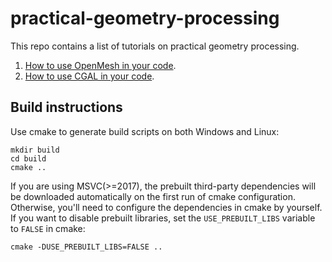 # practical-geometry-processing

This repo contains a list of tutorials on practical geometry processing.

1. [How to use OpenMesh in your code](https://github.com/unclejimbo/practical-geometry-processing/tree/master/use_openmesh).
2. [How to use CGAL in your code](https://github.com/unclejimbo/practical-geometry-processing/tree/master/use_cgal).

## Build instructions

Use cmake to generate build scripts on both Windows and Linux:

```
mkdir build
cd build
cmake ..
```

If you are using MSVC(>=2017), the prebuilt third-party dependencies will be downloaded automatically on the first run of cmake configuration. Otherwise, you'll need to configure the dependencies in cmake by yourself. If you want to disable prebuilt libraries, set the `USE_PREBUILT_LIBS` variable to `FALSE` in cmake:

```
cmake -DUSE_PREBUILT_LIBS=FALSE ..
```
